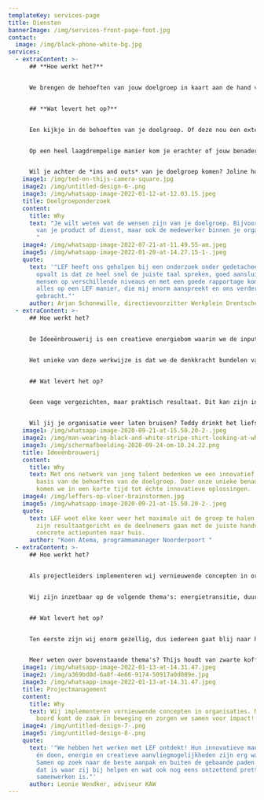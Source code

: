 ```yaml
---
templateKey: services-page
title: Diensten
bannerImage: /img/services-front-page-foot.jpg
contact:
  image: /img/black-phone-white-bg.jpg
services:
  - extraContent: >-
      ## **Hoe werkt het?**


      We brengen de behoeften van jouw doelgroep in kaart aan de hand van  focusgroepen, 1-op-1 interviews en co-creatie.  


      ## **Wat levert het op?**


      Een kijkje in de behoeften van je doelgroep. Of deze nou een extern (de klant of afnemer), of intern (de medewerker) is. Wat wil de doelgroep? Wat is hun behoefte? Hoe zouden ze nou eigenlijk zelf bereikt willen worden en wat voor ideeën hebben ze hier bij?  


      Op een heel laagdrempelige manier kom je erachter of jouw benadering, product of dienst strookt met deze behoefte.


      Wil je achter de *ins and outs* van je doelgroep komen? Joline houdt van een extra sterke cappuccino: **joline@lefgroningen.nl of 0624676712**
    image1: /img/ted-en-thijs-camera-square.jpg
    image2: /img/untitled-design-6-.png
    image3: /img/whatsapp-image-2022-01-12-at-12.03.15.jpeg
    title: Doelgroeponderzoek
    content:
      title: Why
      text: "Je wilt weten wat de wensen zijn van je doelgroep. Bijvoorbeeld de klant
        van je product of dienst, maar ook de medewerker binnen je organisatie.
        "
    image4: /img/whatsapp-image-2022-07-21-at-11.49.55-am.jpeg
    image5: /img/whatsapp-image-2022-01-20-at-14.27.15-1-.jpeg
    quote:
      text: '"LEF heeft ons geholpen bij een onderzoek onder gedetacheerden en wat
        opvalt is dat ze heel snel de juiste taal spreken, goed aansluiten bij
        mensen op verschillende niveaus en met een goede rapportage komen. Dit
        alles op een LEF manier, die mij enorm aanspreekt en ons verder heeft
        gebracht."'
      author: Arjan Schonewille, directievoorzitter Werkplein Drentsche Aa
  - extraContent: >-
      ## Hoe werkt het?


      De Ideeënbrouwerij is een creatieve energiebom waarin we de input uit het doelgroeponderzoek gebruiken om tot een **innovatief** **concept** te komen.


      Het unieke van deze werkwijze is dat we de denkkracht bundelen van een groep van jong talent tussen de 18 en 35 jaar, allemaal met verschillende expertises en perspectieven. 


      ## Wat levert het op?


      Geen vage vergezichten, maar praktisch resultaat. Dit kan zijn in de vorm van bijvoorbeeld een (marketing)strategie, een sterke businesscase of een vernieuwend product of dienst. Én een gratis bak met inspiratie.


      Wil jij je organisatie weer laten bruisen? Teddy drinkt het liefst bubbeltjes water met een schijfje citroen: **teddy@lefgroningen.nl of 0652251395**
    image1: /img/whatsapp-image-2020-09-21-at-15.50.20-2-.jpeg
    image2: /img/man-wearing-black-and-white-stripe-shirt-looking-at-white-212286.jpg
    image3: /img/schermafbeelding-2020-09-24-om-10.24.22.png
    title: Ideeënbrouwerij
    content:
      title: Why
      text: Met ons netwerk van jong talent bedenken we een innovatief concept op
        basis van de behoeften van de doelgroep. Door onze unieke benadering
        komen we in een korte tijd tot échte innovatieve oplossingen.
    image4: /img/leffers-op-vloer-brainstormen.jpg
    image5: /img/whatsapp-image-2020-09-21-at-15.50.20-2-.jpeg
    quote:
      text: LEF weet elke keer weer het maximale uit de groep te halen. De sessies
        zijn resultaatgericht en de deelnemers gaan met de juiste handvatten en
        concrete actiepunten naar huis.
      author: "Koen Atema, programmamanager Noorderpoort "
  - extraContent: >-
      ## Hoe werkt het?


      Als projectleiders implementeren wij vernieuwende concepten in organisaties. Op een enthousiaste manier én met LEF. We ontzorgen, zetten de juiste mensen op de juiste plek en zoeken gezamenlijk naar een innovatieve aanpak. 


      Wij zijn inzetbaar op de volgende thema's: energietransitie, duurzaamheid en circulaire businessmodellen, innovatie en product/dienst ontwikkeling, participatietrajecten en marketing.


      ## Wat levert het op?


      Ten eerste zijn wij enorm gezellig, dus iedereen gaat blij naar huis. Gelukkig is dat niet alles, we zorgen vooral voor praktisch resultaat. We zorgen voor draagvlak, verbinding voor regelrechte impact en dagen jou uit om buiten de gebaande paden te treden. 


      Meer weten over bovenstaande thema's? Thijs houdt van zwarte koffie, het líefst met een koekje: **thijs@lefgroningen.nl en +31613972693.**
    image1: /img/whatsapp-image-2022-01-13-at-14.31.47.jpeg
    image2: /img/a369bd0d-6a8f-4e66-9174-50917a0d089e.jpg
    image3: /img/whatsapp-image-2022-01-13-at-14.31.47.jpeg
    title: Projectmanagement
    content:
      title: Why
      text: Wij implementeren vernieuwende concepten in organisaties. Met LEF aan
        boord komt de zaak in beweging en zorgen we samen voor impact!
    image4: /img/untitled-design-7-.png
    image5: /img/untitled-design-8-.png
    quote:
      text: '"We hebben het werken met LEF ontdekt! Hun innovatieve manier van denken
        én doen, energie en creatieve aanvliegmogelijkheden zijn erg waardevol.
        Samen op zoek naar de beste aanpak en buiten de gebaande paden treden,
        dat is waar zij bij helpen en wat ook nog eens ontzettend prettig
        samenwerken is."'
      author: Leonie Wendker, adviseur KAW
---
```

